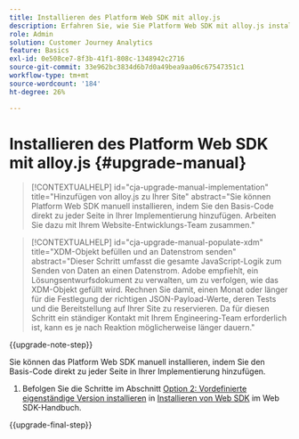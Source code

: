 ```yaml
---
title: Installieren des Platform Web SDK mit alloy.js
description: Erfahren Sie, wie Sie Platform Web SDK mit alloy.js installieren.
role: Admin
solution: Customer Journey Analytics
feature: Basics
exl-id: 0e508ce7-8f3b-41f1-808c-1348942c2716
source-git-commit: 33e962bc3834d6b7d0a49bea9aa06c67547351c1
workflow-type: tm+mt
source-wordcount: '184'
ht-degree: 26%

---
```


# Installieren des Platform Web SDK mit alloy.js {#upgrade-manual}

<!-- markdownlint-disable MD034 -->

>[!CONTEXTUALHELP]
>id="cja-upgrade-manual-implementation"
>title="Hinzufügen von alloy.js zu Ihrer Site"
>abstract="Sie können Platform Web SDK manuell installieren, indem Sie den Basis-Code direkt zu jeder Seite in Ihrer Implementierung hinzufügen. Arbeiten Sie dazu mit Ihrem Website-Entwicklungs-Team zusammen."

<!-- markdownlint-enable MD034 -->

<!-- markdownlint-disable MD034 -->

>[!CONTEXTUALHELP]
>id="cja-upgrade-manual-populate-xdm"
>title="XDM-Objekt befüllen und an Datenstrom senden"
>abstract="Dieser Schritt umfasst die gesamte JavaScript-Logik zum Senden von Daten an einen Datenstrom. Adobe empfiehlt, ein Lösungsentwurfsdokument zu verwalten, um zu verfolgen, wie das XDM-Objekt gefüllt wird. Rechnen Sie damit, einen Monat oder länger für die Festlegung der richtigen JSON-Payload-Werte, deren Tests und die Bereitstellung auf Ihrer Site zu reservieren. Da für diesen Schritt ein ständiger Kontakt mit Ihrem Engineering-Team erforderlich ist, kann es je nach Reaktion möglicherweise länger dauern."

<!-- markdownlint-enable MD034 -->

{{upgrade-note-step}}

Sie können das Platform Web SDK manuell installieren, indem Sie den Basis-Code direkt zu jeder Seite in Ihrer Implementierung hinzufügen.

1. Befolgen Sie die Schritte im Abschnitt [Option 2: Vordefinierte eigenständige Version installieren](https://experienceleague.adobe.com/en/docs/experience-platform/edge/fundamentals/installing-the-sdk#option-2-installing-the-prebuilt-standalone-version) in [Installieren von Web SDK](https://experienceleague.adobe.com/en/docs/experience-platform/edge/fundamentals/installing-the-sdk) im Web SDK-Handbuch.

{{upgrade-final-step}}

